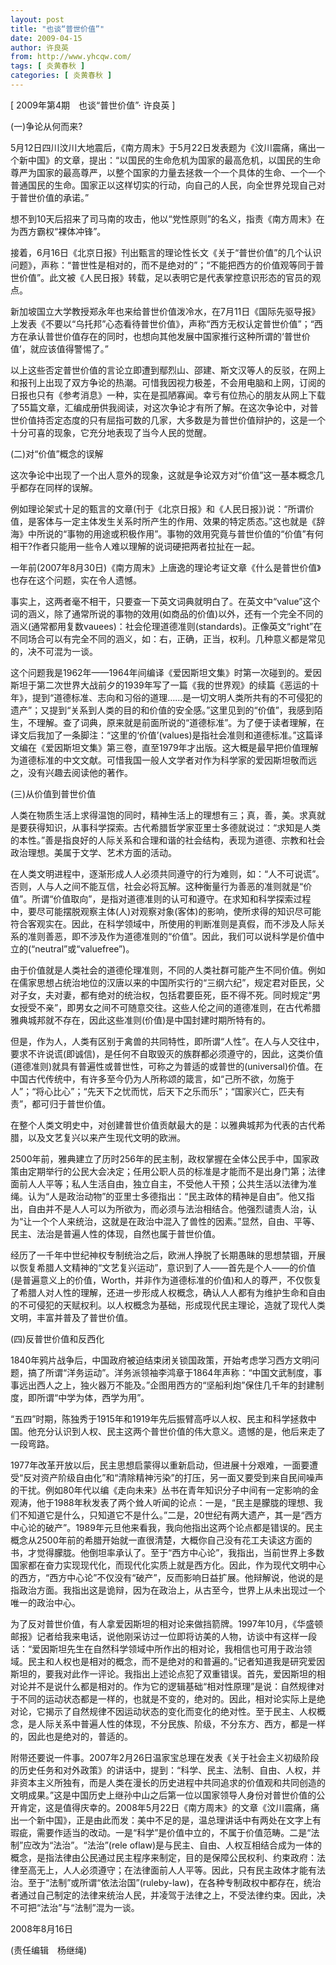 ```yaml
---
layout: post
title: "也谈“普世价值”"
date: 2009-04-15
author: 许良英
from: http://www.yhcqw.com/
tags: [ 炎黄春秋 ]
categories: [ 炎黄春秋 ]
---
```



[ 2009年第4期　也谈“普世价值”· 许良英 ]

(一)争论从何而来?


5月12日四川汶川大地震后，《南方周末》于5月22日发表题为《汶川震痛，痛出一个新中国》的文章，提出：“以国民的生命危机为国家的最高危机，以国民的生命尊严为国家的最高尊严，以整个国家的力量去拯救一个一个具体的生命、一个一个普通国民的生命。国家正以这样切实的行动，向自己的人民，向全世界兑现自己对于普世价值的承诺。”

想不到10天后招来了司马南的攻击，他以“党性原则”的名义，指责《南方周末》在为西方霸权“裸体冲锋”。


接着，6月16日《北京日报》刊出甄言的理论性长文《关于“普世价值”的几个认识问题》，声称：“普世性是相对的，而不是绝对的”；“不能把西方的价值观等同于普世价值”。此文被《人民日报》转载，足以表明它是代表掌控意识形态的官员的观点。


新加坡国立大学教授郑永年也来给普世价值泼冷水，在7月11日《国际先驱导报》上发表《不要以“乌托邦”心态看待普世价值》，声称“西方无权认定普世价值”；“西方在承认普世价值存在的同时，也想向其他发展中国家推行这种所谓的‘普世价值’，就应该值得警惕了。”


以上这些否定普世价值的言论立即遭到鄢烈山、邵建、斯文汉等人的反驳，在网上和报刊上出现了双方争论的热潮。可惜我因视力极差，不会用电脑和上网，订阅的日报也只有《参考消息》一种，实在是孤陋寡闻。幸亏有位热心的朋友从网上下载了55篇文章，汇编成册供我阅读，对这次争论才有所了解。在这次争论中，对普世价值持否定态度的只有屈指可数的几家，大多数是为普世价值辩护的，这是一个十分可喜的现象，它充分地表现了当今人民的觉醒。

(二)对“价值”概念的误解

这次争论中出现了一个出人意外的现象，这就是争论双方对“价值”这一基本概念几乎都存在同样的误解。


例如理论架式十足的甄言的文章(刊于《北京日报》和《人民日报》)说：“所谓价值，是客体与一定主体发生关系时所产生的作用、效果的特定质态。”这也就是《辞海》中所说的“事物的用途或积极作用”。事物的效用究竟与普世价值的“价值”有何相干?作者只能用一些令人难以理解的说词硬把两者拉扯在一起。

一年前(2007年8月30日)《南方周末》上唐逸的理论考证文章《什么是普世价值》也存在这个问题，实在令人遗憾。


事实上，这两者毫不相干，只要查一下英文词典就明白了。在英文中“value”这个词的涵义，除了通常所说的事物的效用(如商品的价值)以外，还有一个完全不同的涵义(通常都用复数vauees)：社会伦理道德准则(standards)。正像英文“right”在不同场合可以有完全不同的涵义，如：右，正确，正当，权利。几种意义都是常见的，决不可混为一谈。


这个问题我是1962年——1964年间编译《爱因斯坦文集》时第一次碰到的。爱因斯坦于第二次世界大战前夕的1939年写了一篇《我的世界观》的续篇《恶运的十年》，提到“道德标准、志向和习俗的道理……是一切文明人类所共有的不可侵犯的遗产”；又提到“关系到人类的目的和价值的安全感。”这里见到的“价值”，我感到陌生，不理解。查了词典，原来就是前面所说的“道德标准”。为了便于读者理解，在译文后我加了一条脚注：“这里的‘价值’(values)是指社会准则和道德标准。”这篇译文编在《爱因斯坦文集》第三卷，直至1979年才出版。这大概是最早把价值理解为道德标准的中文文献。可惜我国一般人文学者对作为科学家的爱因斯坦敬而远之，没有兴趣去阅读他的著作。

(三)从价值到普世价值


人类在物质生活上求得温饱的同时，精神生活上的理想有三；真，善，美。求真就是要获得知识，从事科学探索。古代希腊哲学家亚里士多德就说过：“求知是人类的本性。”善是指良好的人际关系和合理和谐的社会结构，表现为道德、宗教和社会政治理想。美属于文学、艺术方面的活动。


在人类文明进程中，逐渐形成人人必须共同遵守的行为难则，如：“人不可说谎”。否则，人与人之间不能互信，社会必将瓦解。这种衡量行为善恶的准则就是“价值”。所谓“价值取向”，是指对道德准则的认可和遵守。在求知和科学探索过程中，要尽可能摆脱观察主体(人)对观察对象(客体)的影响，使所求得的知识尽可能符合客观实在。因此，在科学领域中，所使用的判断准则是真假，而不涉及人际关系的准则善恶，即不涉及作为道德准则的“价值”。因此，我们可以说科学是价值中立的(“neutral”或“valuefree”)。


由于价值就是人类社会的道德伦理准则，不同的人类社群可能产生不同价值。例如在儒家思想占统治地位的汉唐以来的中国所实行的“三纲六纪”，规定君对臣民，父对子女，夫对妻，都有绝对的统治权，包括君要臣死，臣不得不死。同时规定“男女授受不亲”，即男女之间不可随意交往。这些人伦之间的道德准则，在古代希腊雅典城邦就不存在，因此这些准则(价值)是中国封建时期所特有的。


但是，作为人，人类有区别于禽兽的共同特性，即所谓“人性”。在人与人交往中，要求不许说谎(即诚信)，是任何不自取毁灭的族群都必须遵守的，因此，这类价值(道德准则)就具有普遍性或普世性，可称之为普适的或普世的(universal)价值。在中国古代传统中，有许多至今仍为人所称颂的箴言，如“己所不欲，勿施于人”；“将心比心”；“先天下之忧而忧，后天下之乐而乐”；“国家兴亡，匹夫有责”，都可归于普世价值。

在整个人类文明史中，对创建普世价值贡献最大的是：以雅典城邦为代表的古代希腊，以及文艺复兴以来产生现代文明的欧洲。


2500年前，雅典建立了历时256年的民主制，政权掌握在全体公民手中，国家政策由定期举行的公民大会决定；任用公职人员的标准是才能而不是出身门第；法律面前人人平等；私人生活自由，独立自主，不受他人干预；公共生活以法律为准绳。认为“人是政治动物”的亚里士多德指出：“民主政体的精神是自由”。他又指出，自由并不是人人可以为所欲为，而必须与法治相结合。他强烈谴责人治，认为“让一个个人来统治，这就是在政治中混入了兽性的因素。”显然，自由、平等、民主、法治是普遍人性的体现，自然也属于普世价值。


经历了一千年中世纪神权专制统治之后，欧洲人挣脱了长期愚昧的思想禁锢，开展以恢复希腊人文精神的“文艺复兴运动”，意识到了人——首先是个人——的价值(是普遍意义上的价值，Worth，并非作为道德标准的价值)和人的尊严，不仅恢复了希腊人对人性的理解，还进一步形成人权概念，确认人人都有为维护生命和自由的不可侵犯的天赋权利。以人权概念为基础，形成现代民主理论，造就了现代人类文明，丰富并普及了普世价值。

(四)反普世价值和反西化


1840年鸦片战争后，中国政府被迫结束闭关锁国政策，开始考虑学习西方文明问题，搞了所谓“洋务运动”。洋务派领袖李鸿章于1864年声称：“中国文武制度，事事远出西人之上，独火器万不能及。”企图用西方的“坚船利炮”保住几千年的封建制度，即所谓“中学为体，西学为用”。


“五四”时期，陈独秀于1915年和1919年先后振臂高呼以人权、民主和科学拯救中国。他充分认识到人权、民主这两个普世价值的伟大意义。遗憾的是，他后来走了一段弯路。


1977年改革开放以后，民主思想启蒙得以重新启动，但进展十分艰难，一面要遭受“反对资产阶级自由化”和“清除精神污染”的打压，另一面又要受到来自民间噪声的干扰。例如80年代以编《走向未来》丛书在青年知识分子中间有一定影响的金观涛，他于1988年秋发表了两个耸人听闻的论点：一是，“民主是朦胧的理想、我们不知道它是什么，只知道它不是什么。”二是，20世纪有两大遗产，其一是“西方中心论的破产”。1989年元旦他来看我，我向他指出这两个论点都是错误的。民主概念从2500年前的希腊开始就一直很清楚，大概你自己没有花工夫读这方面的书，才觉得朦胧。他倒坦率承认了。至于“西方中心论”，我指出，当前世界上多数国家都在奋力实现现代化，而现代化实质上就是西方化。因此，作为现代文明中心的西方，“西方中心论”不仅没有“破产”，反而影响日益扩展。他辩解说，他说的是指政治方面。我指出这是诡辩，因为在政治上，从古至今，世界上从未出现过一个唯一的政治中心。


为了反对普世价值，有人拿爱因斯坦的相对论来做挡箭牌。1997年10月，《华盛顿邮报》记者给我来电话，说他刚采访过一位即将访美的人物，访谈中有这样一段话：“爱因斯坦先生在自然科学领域中所作出的相对论，我相信也可用于政治领域。民主和人权也是相对的概念，而不是绝对的和普遍的。”记者知道我是研究爱因斯坦的，要我对此作一评论。我指出上述论点犯了双重错误。首先，爱因斯坦的相对论并不是说什么都是相对的。作为它的逻辑基础“相对性原理”是说：自然规律对于不同的运动状态都是一样的，也就是不变的，绝对的。因此，相对论实际上是绝对论，它揭示了自然规律不因运动状态的变化而变化的绝对性。至于民主、人权概念，是人际关系中普遍人性的体现，不分民族、阶级，不分东方、西方，都是一样的，因此也是绝对的，普适的。


附带还要说一件事。2007年2月26日温家宝总理在发表《关于社会主义初级阶段的历史任务和对外政策》的讲话中，提到：“科学、民主、法制、自由、人权，并非资本主义所独有，而是人类在漫长的历史进程中共同追求的价值观和共同创造的文明成果。”这是中国历史上继孙中山之后第一位以国家领导人身份对普世价值的公开肯定，这是值得庆幸的。2008年5月22日《南方周末》的文章《汶川震痛，痛出一个新中国》，正是由此而发：美中不足的是，温总理讲话中有两处在文字上有瑕疵，需要作适当的改动。一是“科学”是价值中立的，不属于价值范畴。二是“法制”应改为“法治”。“法治”(rele 
oflaw)是与民主、自由、人权互相结合成为一体的概念，是指法律由公民通过民主程序来制定，目的是保障公民权利、约束政府：法律至高无上，人人必须遵守；在法律面前人人平等。因此，只有民主政体才能有法治。至于“法制”或所谓“依法治国”(ruleby-law)，在各种专制政权中都存在，统治者通过自己制定的法律来统治人民，并凌驾于法律之上，不受法律约束。因此，决不可把“法治”与“法制”混为一谈。

2008年8月16日

(责任编辑　杨继绳)


